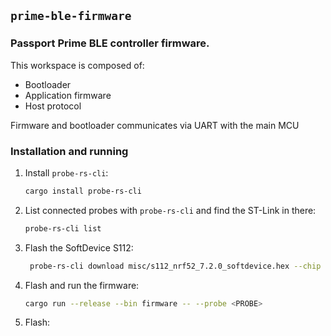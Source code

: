 ## `prime-ble-firmware`

### Passport Prime BLE controller firmware.

This workspace is composed of:

- Bootloader
- Application firmware
- Host protocol

Firmware and bootloader communicates via UART with the main MCU 

### Installation and running

1. Install `probe-rs-cli`:
   ```bash
   cargo install probe-rs-cli
   ```
   
2. List connected probes with `probe-rs-cli` and find the ST-Link in there:
   ```bash
   probe-rs-cli list
   ```

3. Flash the SoftDevice S112:
   ```bash
    probe-rs-cli download misc/s112_nrf52_7.2.0_softdevice.hex --chip nrf52805_xxAA --format hex --probe <PROBE>
   ```
   
4. Flash and run the firmware:
   ```bash
   cargo run --release --bin firmware -- --probe <PROBE>
   ```
5. Flash:
